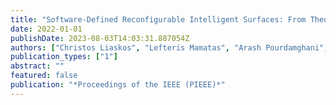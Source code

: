 ```yaml
---
title: "Software-Defined Reconfigurable Intelligent Surfaces: From Theory to End-to-End Implementation"
date: 2022-01-01
publishDate: 2023-08-03T14:03:31.887054Z
authors: ["Christos Liaskos", "Lefteris Mamatas", "Arash Pourdamghani", "Atsioli Tsioliaridou", "Sotiris Ioannidis", "Andreas Pitsillides", "Stefan Schmid", "Ian F. Akyildi"]
publication_types: ["1"]
abstract: ""
featured: false
publication: "*Proceedings of the IEEE (PIEEE)*"
---
```


